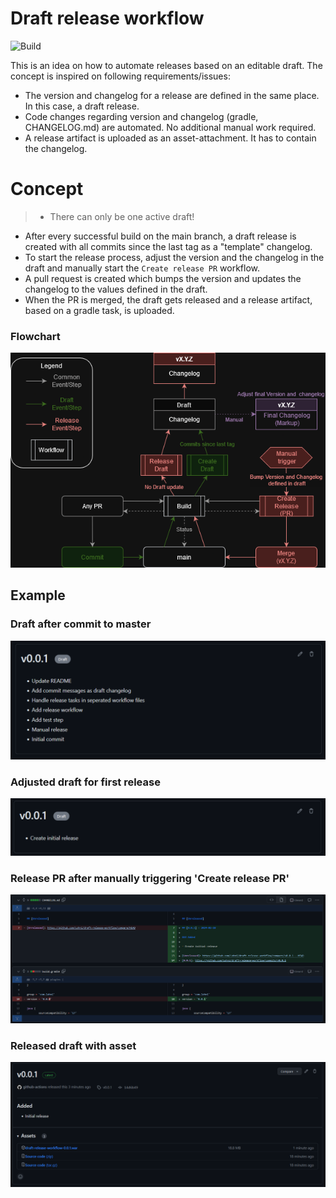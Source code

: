 # Draft release workflow
![Build](https://github.com/Lohni/draft-release-workflow/workflows/Build/badge.svg)

This is an idea on how to automate releases based on an editable draft.
The concept is inspired on following requirements/issues:
- The version and changelog for a release are defined in the same place. In this case, a draft release. 
- Code changes regarding version and changelog (gradle, CHANGELOG.md) are automated. No additional manual work required.
- A release artifact is uploaded as an asset-attachment. It has to contain the changelog.

# Concept
>- There can only be one active draft!
- After every successful build on the main branch, a draft release is created with all commits since the last tag as a "template" changelog. 
- To start the release process, adjust the version and the changelog in the draft and manually start the `Create release PR` workflow.
- A pull request is created which bumps the version and updates the changelog to the values defined in the draft.
- When the PR is merged, the draft gets released and a release artifact, based on a gradle task, is uploaded.

### Flowchart
![Workflow diagram](readme_content/draft-release-workflow-v0.0.1.png)

## Example
### Draft after commit to master
![Draft](readme_content/example_draft.PNG)
### Adjusted draft for first release
![Adjusted Draft](readme_content/adjusted_draft.PNG)
### Release PR after manually triggering 'Create release PR'
![Release PR](readme_content/release_pr.PNG)
### Released draft with asset
![Final release](readme_content/final_release.PNG)
